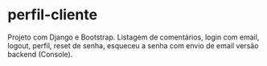 # perfil-cliente
Projeto com Django e Bootstrap.
Listagem de comentários, login com email, logout, perfil, reset de senha, esqueceu a senha com envio de email versão backend (Console).
